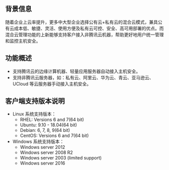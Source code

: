 ## 背景信息
随着企业上云率提升，更多中大型企业选择公有云+私有云的混合云模式，兼具公有云成本低、敏捷、灵活、使用方便及私有云可控、安全、高可用部署的优点。而混合云管理功能的上新能够支持客户接入非腾讯云机器，帮助更好地用户统一管理和监控主机安全。

## 功能概述
- 支持腾讯云的边缘计算机器、轻量应用服务器自动接入主机安全。
- 支持非腾讯云服务器，如：私有云、阿里云、华为云、青云、亚马逊云、UCloud 等云服务器手动接入主机安全。

## 客户端支持版本说明
- Linux 系统支持版本：
  - RHEL: Versions 6 and 7(64 bit)
  - Ubuntu: 9.10 - 18.04(64 bit)
  - Debian: 6, 7, 8, 9(64 bit)
  - CentOS: Versions 6 and 7(64 bit)
- Windows 系统支持版本：
  - Windows server 2012
  - Windows server 2008 R2
  - Windows server 2003 (limited support)
  - Windows server 2016

